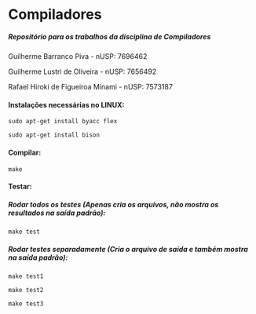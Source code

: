 # Compiladores
##### Repositório para os trabalhos da disciplina de Compiladores

Guilherme Barranco Piva - nUSP: 7696462

Guilherme Lustri de Oliveira - nUSP: 7656492

Rafael Hiroki de Figueiroa Minami - nUSP: 7573187



#### Instalações necessárias no LINUX:

`sudo apt-get install byacc flex`

`sudo apt-get install bison`

#### Compilar:

`make`

#### Testar:

##### Rodar todos os testes (Apenas cria os arquivos, não mostra os resultados na saída padrão):

`make test`

##### Rodar testes separadamente (Cria o arquivo de saída e também mostra na saída padrão):

`make test1`

`make test2`

`make test3`

